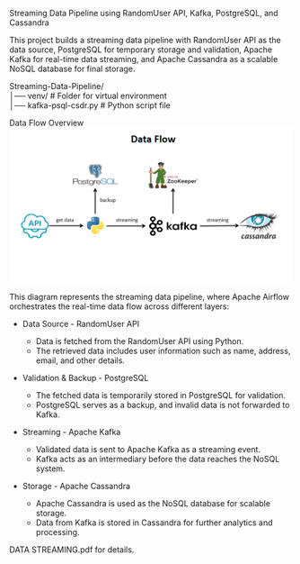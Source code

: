 Streaming Data Pipeline using RandomUser API, Kafka, PostgreSQL, and Cassandra  

This project builds a streaming data pipeline with RandomUser API as the data source, PostgreSQL for temporary storage and validation, Apache Kafka for real-time data streaming, and Apache Cassandra as a scalable NoSQL database for final storage.  
  
Streaming-Data-Pipeline/  
│── venv/	# Folder for virtual environment  
│── kafka-psql-csdr.py	# Python script file  

Data Flow Overview
![image](https://github.com/takdirzd/basic-streaming/blob/main/basic-streaming-flow.png)

This diagram represents the streaming data pipeline, where Apache Airflow orchestrates the real-time data flow across different layers:  

+ Data Source - RandomUser API
    - Data is fetched from the RandomUser API using Python.  
    - The retrieved data includes user information such as name, address, email, and other details.  

+ Validation & Backup - PostgreSQL
    - The fetched data is temporarily stored in PostgreSQL for validation.  
    - PostgreSQL serves as a backup, and invalid data is not forwarded to Kafka.
 
+ Streaming - Apache Kafka
    - Validated data is sent to Apache Kafka as a streaming event.
    - Kafka acts as an intermediary before the data reaches the NoSQL system.

+ Storage - Apache Cassandra
    - Apache Cassandra is used as the NoSQL database for scalable storage.
    - Data from Kafka is stored in Cassandra for further analytics and processing.

  
DATA STREAMING.pdf for details.
